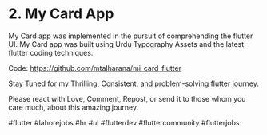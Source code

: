 
# 2. My Card App


My Card app was implemented in the pursuit of comprehending the flutter UI.
My Card app was built using Urdu Typography Assets and the latest flutter coding techniques.

Code:
https://github.com/mtalharana/mi_card_flutter


Stay Tuned for my Thrilling, Consistent, and problem-solving flutter journey.

Please react with Love, Comment, Repost, or send it to those whom you care much, about this amazing journey.


 #flutter  #lahorejobs   #hr #ui
#flutterdev #fluttercommunity #flutterjobs
